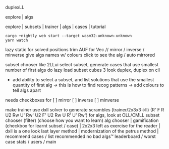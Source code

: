 duplexLL

explore | algs

explore | subsets | trainer | algs | cases | tutorial

    cargo +nightly web start --target wasm32-unknown-unknown
    yarn watch

lazy static for solved positions
trim AUF for Vec<Move>
// mirror / inverse / minverse
give algs names w/ colours
click to see the alg / auto mirrored

subset chooser like 2LLui
select subset, generate cases that use smallest number of first algs
do lazy load subset cubes
3 look duplex, duplex on cll

* add ability to select a subset, and list solutions that use the smallest quantity of first alg -> this is how to find recog patterns -> add colours to tell algs apart

needs checkboxes for [ ] mirror [ ] inverse [ ] minverse

make trainer use dxll solver to generate scrambles
(trainer/2x3x3->ll)
(R' F R U2 Rw U' Rw' U2 F' U2 Rw U R' U' Rw')
for algs, look at OLL/CMLL
subset chooser (filter)
(choose how you want to learn) alg chooser |
gamification (checkbox for learnt subset / case) |
2x2x3 left as exercise for the reader |
dxll is a one look last layer method |
modernization of the petrus method |
recommend cases / list recommended
no bad algs™
leaderboard / worst case
stats / users / main

